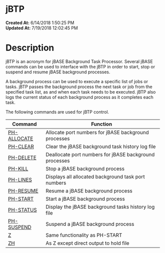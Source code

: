 # jBTP

**Created At:** 6/14/2018 1:50:25 PM  
**Updated At:** 7/19/2018 12:02:45 PM  


# Description

jBTP is an acronym for jBASE Background Task Processor. Several jBASE commands can be used to interface with the jBTP in order to start, stop or suspend and resume jBASE background processes.

A background process can be used to execute a specific list of jobs or tasks. jBTP passes the background process the next task or job from the specified task list, as and when each task needs to be executed. jBTP also logs the current status of each background process as it completes each task.



The following commands are used for jBTP control.


| Command<br> | Function<br> |
| --- | --- |
| [PH-ALLOCATE](321811-ph-allocate)<br> | Allocate port numbers for jBASE background processes<br> |
| [PH-CLEAR](321817-ph-clear)<br> | Clear the jBASE background task history log file<br> |
| [PH-DELETE](321818-ph-delete)<br> | Deallocate port numbers for jBASE background processes<br> |
| [PH-KILL](321819-ph-kill)<br> | Stop a jBASE background process<br> |
| [PH-LINES](321820-ph-lines)<br> | Displays all allocated background task port numbers<br> |
| [PH-RESUME](321821-ph-resume)<br> | Resume a jBASE background process<br> |
| [PH-START](321822-ph-start)<br> | Start a jBASE background process<br> |
| [PH-STATUS](321824-ph-status)<br> | Display the jBASE background tasks history log file<br> |
| [PH-SUSPEND](321826-ph-suspend)<br> | Suspend a jBASE background process<br> |
| [Z](321834-z)<br> | Same functionality as PH-START<br> |
| [ZH](321828-zh)<br> | As Z except direct output to hold file<br> |

